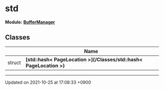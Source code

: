 

# std

**Module:** **[BufferManager](/Modules/BufferManager)**



## Classes

|                | Name           |
| -------------- | -------------- |
| struct | **[std::hash< PageLocation >](/Classes/std::hash< PageLocation >)**  |






-------------------------------

Updated on 2021-10-25 at 17:08:33 +0900